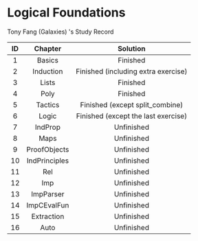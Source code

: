 # Logical Foundations
Tony Fang (Galaxies) 's Study Record

|  ID  |    Chapter    |              Solution               |
| :--: | :-----------: | :---------------------------------: |
|  1   |    Basics     |              Finished               |
|  2   |   Induction   | Finished (including extra exercise) |
|  3   |     Lists     |              Finished               |
|  4   |     Poly      |              Finished               |
|  5   |    Tactics    |   Finished (except split_combine)   |
|  6   |     Logic     | Finished (except the last exercise) |
|  7   |    IndProp    |             Unfinished              |
|  8   |     Maps      |             Unfinished              |
|  9   | ProofObjects  |             Unfinished              |
|  10  | IndPrinciples |             Unfinished              |
|  11  |      Rel      |             Unfinished              |
|  12  |      Imp      |             Unfinished              |
|  13  |   ImpParser   |             Unfinished              |
|  14  |  ImpCEvalFun  |             Unfinished              |
|  15  |  Extraction   |             Unfinished              |
|  16  |     Auto      |             Unfinished              |



